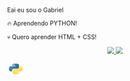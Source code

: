 Eai eu sou o Gabriel

🔥 Aprendendo PYTHON!

💀 Quero aprender HTML + CSS!

<div align="center">
  <a href="https://github.com/rafaballerini">
  <img height="180em" src="https://github-readme-stats.vercel.app/api?username=gabicurcino&show_icons=true&theme=dracula&include_all_commits=true&count_private=true"/>
  <img height="180em" src="https://github-readme-stats.vercel.app/api/top-langs/?username=gabicurcino&layout=compact&langs_count=7&theme=dracula"/>
</div>
  <div style="display: inline_block"><br>
  <img align="center" alt="GABI-Python" height="30" width="40" src="https://raw.githubusercontent.com/devicons/devicon/master/icons/python/python-original.svg">
</div>
